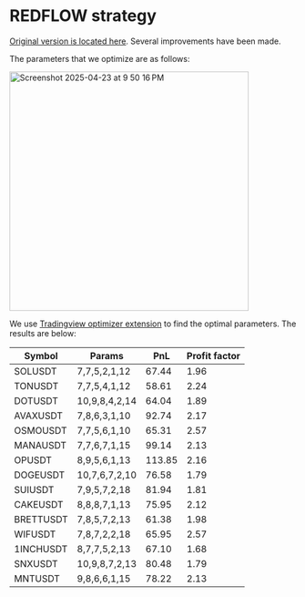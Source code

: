 # REDFLOW strategy

[Original version is located here](https://gist.github.com/CryptoMF/11fb235322c1cc0a635c3133dd95f404/#file-mf_redflow_strategy). Several improvements have been made.

The parameters that we optimize are as follows:

<img width="420" alt="Screenshot 2025-04-23 at 9 50 16 PM" src="https://github.com/user-attachments/assets/394b280e-86bf-4639-ac73-88b14feacdf9" />

We use [Tradingview optimizer extension](https://github.com/OptiPie/tradingview-optimizer-extension) to find the optimal parameters. The results are below:

| Symbol | Params | PnL | Profit factor | 
| --- | --- | --- | --- |
| SOLUSDT | 7,7,5,2,1,12 | 67.44 | 1.96
| TONUSDT | 7,7,5,4,1,12 | 58.61 | 2.24
| DOTUSDT | 10,9,8,4,2,14 | 64.04 | 1.89
| AVAXUSDT | 7,8,6,3,1,10 | 92.74 | 2.17
| OSMOUSDT | 7,7,5,6,1,10 | 65.31 | 2.57
| MANAUSDT | 7,7,6,7,1,15 | 99.14 | 2.13
| OPUSDT | 8,9,5,6,1,13 | 113.85 | 2.16
| DOGEUSDT | 10,7,6,7,2,10 | 76.58 | 1.79
| SUIUSDT | 7,9,5,7,2,18 | 81.94 | 1.81
| CAKEUSDT | 8,8,8,7,1,13 | 75.95 | 2.12
| BRETTUSDT | 7,8,5,7,2,13 | 61.38 | 1.98
| WIFUSDT | 7,8,7,2,2,18 | 65.95 | 2.57
| 1INCHUSDT | 8,7,7,5,2,13 | 67.10 | 1.68
| SNXUSDT | 10,9,8,7,2,13 | 80.48 | 1.79
| MNTUSDT | 9,8,6,6,1,15 | 78.22 | 2.13
